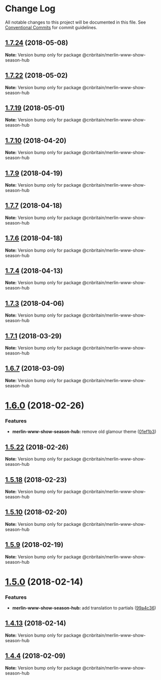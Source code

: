 # Change Log

All notable changes to this project will be documented in this file.
See [Conventional Commits](https://conventionalcommits.org) for commit guidelines.

<a name="1.7.24"></a>
## [1.7.24](https://github.com/cnduk/merlin-www-components/compare/@cnbritain/merlin-www-show-season-hub@1.7.23...@cnbritain/merlin-www-show-season-hub@1.7.24) (2018-05-08)




**Note:** Version bump only for package @cnbritain/merlin-www-show-season-hub

<a name="1.7.22"></a>
## [1.7.22](https://github.com/cnduk/merlin-www-components/compare/@cnbritain/merlin-www-show-season-hub@1.7.21...@cnbritain/merlin-www-show-season-hub@1.7.22) (2018-05-02)




**Note:** Version bump only for package @cnbritain/merlin-www-show-season-hub

<a name="1.7.19"></a>
## [1.7.19](https://github.com/cnduk/merlin-www-components/compare/@cnbritain/merlin-www-show-season-hub@1.7.18...@cnbritain/merlin-www-show-season-hub@1.7.19) (2018-05-01)




**Note:** Version bump only for package @cnbritain/merlin-www-show-season-hub

<a name="1.7.10"></a>
## [1.7.10](https://github.com/cnduk/merlin-www-components/compare/@cnbritain/merlin-www-show-season-hub@1.7.9...@cnbritain/merlin-www-show-season-hub@1.7.10) (2018-04-20)




**Note:** Version bump only for package @cnbritain/merlin-www-show-season-hub

<a name="1.7.9"></a>
## [1.7.9](https://github.com/cnduk/merlin-www-components/compare/@cnbritain/merlin-www-show-season-hub@1.7.8...@cnbritain/merlin-www-show-season-hub@1.7.9) (2018-04-19)




**Note:** Version bump only for package @cnbritain/merlin-www-show-season-hub

<a name="1.7.7"></a>
## [1.7.7](https://github.com/cnduk/merlin-www-components/compare/@cnbritain/merlin-www-show-season-hub@1.7.6...@cnbritain/merlin-www-show-season-hub@1.7.7) (2018-04-18)




**Note:** Version bump only for package @cnbritain/merlin-www-show-season-hub

<a name="1.7.6"></a>
## [1.7.6](https://github.com/cnduk/merlin-www-components/compare/@cnbritain/merlin-www-show-season-hub@1.7.5...@cnbritain/merlin-www-show-season-hub@1.7.6) (2018-04-18)




**Note:** Version bump only for package @cnbritain/merlin-www-show-season-hub

<a name="1.7.4"></a>
## [1.7.4](https://github.com/cnduk/merlin-www-components/compare/@cnbritain/merlin-www-show-season-hub@1.7.3...@cnbritain/merlin-www-show-season-hub@1.7.4) (2018-04-13)




**Note:** Version bump only for package @cnbritain/merlin-www-show-season-hub

<a name="1.7.3"></a>
## [1.7.3](https://github.com/cnduk/merlin-www-components/compare/@cnbritain/merlin-www-show-season-hub@1.7.2...@cnbritain/merlin-www-show-season-hub@1.7.3) (2018-04-06)




**Note:** Version bump only for package @cnbritain/merlin-www-show-season-hub

<a name="1.7.1"></a>
## [1.7.1](https://github.com/cnduk/merlin-www-components/compare/@cnbritain/merlin-www-show-season-hub@1.7.0...@cnbritain/merlin-www-show-season-hub@1.7.1) (2018-03-29)




**Note:** Version bump only for package @cnbritain/merlin-www-show-season-hub

<a name="1.6.7"></a>
## [1.6.7](https://github.com/cnduk/merlin-www-components/compare/@cnbritain/merlin-www-show-season-hub@1.6.6...@cnbritain/merlin-www-show-season-hub@1.6.7) (2018-03-09)




**Note:** Version bump only for package @cnbritain/merlin-www-show-season-hub

<a name="1.6.0"></a>
# [1.6.0](https://github.com/cnduk/merlin-www-components/compare/@cnbritain/merlin-www-show-season-hub@1.5.23...@cnbritain/merlin-www-show-season-hub@1.6.0) (2018-02-26)


### Features

* **merlin-www-show-season-hub:** remove old glamour theme ([01ef1b3](https://github.com/cnduk/merlin-www-components/commit/01ef1b3))




<a name="1.5.22"></a>
## [1.5.22](https://github.com/cnduk/merlin-www-components/compare/@cnbritain/merlin-www-show-season-hub@1.5.21...@cnbritain/merlin-www-show-season-hub@1.5.22) (2018-02-26)




**Note:** Version bump only for package @cnbritain/merlin-www-show-season-hub

<a name="1.5.18"></a>
## [1.5.18](https://github.com/cnduk/merlin-www-components/compare/@cnbritain/merlin-www-show-season-hub@1.5.17...@cnbritain/merlin-www-show-season-hub@1.5.18) (2018-02-23)




**Note:** Version bump only for package @cnbritain/merlin-www-show-season-hub

<a name="1.5.10"></a>
## [1.5.10](https://github.com/cnduk/merlin-www-components/compare/@cnbritain/merlin-www-show-season-hub@1.5.9...@cnbritain/merlin-www-show-season-hub@1.5.10) (2018-02-20)




**Note:** Version bump only for package @cnbritain/merlin-www-show-season-hub

<a name="1.5.9"></a>
## [1.5.9](https://github.com/cnduk/merlin-www-components/compare/@cnbritain/merlin-www-show-season-hub@1.5.8...@cnbritain/merlin-www-show-season-hub@1.5.9) (2018-02-19)




**Note:** Version bump only for package @cnbritain/merlin-www-show-season-hub

<a name="1.5.0"></a>
# [1.5.0](https://github.com/cnduk/merlin-www-components/compare/@cnbritain/merlin-www-show-season-hub@1.4.14...@cnbritain/merlin-www-show-season-hub@1.5.0) (2018-02-14)


### Features

* **merlin-www-show-season-hub:** add translation to partials ([99a4c36](https://github.com/cnduk/merlin-www-components/commit/99a4c36))




<a name="1.4.13"></a>
## [1.4.13](https://github.com/cnduk/merlin-www-components/compare/@cnbritain/merlin-www-show-season-hub@1.4.12...@cnbritain/merlin-www-show-season-hub@1.4.13) (2018-02-14)




**Note:** Version bump only for package @cnbritain/merlin-www-show-season-hub

<a name="1.4.4"></a>
## [1.4.4](https://github.com/cnduk/merlin-www-components/compare/@cnbritain/merlin-www-show-season-hub@1.4.3...@cnbritain/merlin-www-show-season-hub@1.4.4) (2018-02-09)




**Note:** Version bump only for package @cnbritain/merlin-www-show-season-hub
